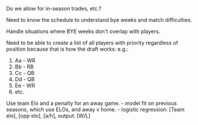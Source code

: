 Do we allow for in-season trades, etc.?

Need to know the schedule to understand bye weeks and match difficulties.

Handle situations where BYE weeks don't overlap with players.

Need to be able to create a list of all players with priority regardless of position because that is how the draft works:
e.g.:
1. Aa - WR
2. Bb - RB
3. Cc - QB
4. Dd - QB
5. Ee - WR
6. etc.

Use team Elo and a penalty for an away game. - model fit on previous seasons, which use ELOs, and away v home. - logistic regression: [Team elo], [opp elo], [a/h], output: [W/L]